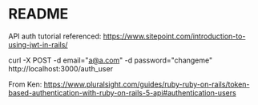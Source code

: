# README

API auth tutorial referenced:
https://www.sitepoint.com/introduction-to-using-jwt-in-rails/


curl -X POST -d email="a@a.com" -d password="changeme" http://localhost:3000/auth_user

From Ken:
https://www.pluralsight.com/guides/ruby-ruby-on-rails/token-based-authentication-with-ruby-on-rails-5-api#authentication-users
